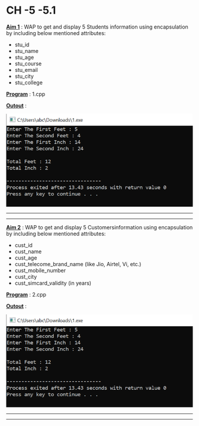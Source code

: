 # CH -5 -5.1

<u>**Aim 1**</u> : WAP to get and display 5 Students information using
encapsulation by including below mentioned attributes:
- stu_id
- stu_name
- stu_age
- stu_course
- stu_email
- stu_city
- stu_college

<u>**Program**</u> : 1.cpp

<u>**Outout**</u> : 

![Please Try Leter...](https://github.com/Omdhameliya/C-/blob/master/PR%20-3/Image/image1.PNG)
****
****
<u>**Aim 2**</u> : WAP to get and display 5 Customersinformation using encapsulation by including
below mentioned attributes:
- cust_id
- cust_name
- cust_age
- cust_telecome_brand_name (like Jio, Airtel, Vi, etc.)
- cust_mobile_number
- cust_city
- cust_simcard_validity (in years)

<u>**Program**</u> : 2.cpp

<u>**Outout**</u> : 

![Please Try Leter...](https://github.com/Omdhameliya/C-/blob/master/PR%20-3/Image/image1.PNG)
****
****
